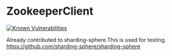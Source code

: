 # ZookeeperClient

[![Known Vulnerabilities](https://snyk.io/test/github/saaavsaaa/ZookeeperClient/badge.svg)](https://snyk.io/test/github/saaavsaaa/ZookeeperClient)

Already contributed to sharding-sphere.This is used for testing. 
https://github.com/sharding-sphere/sharding-sphere
